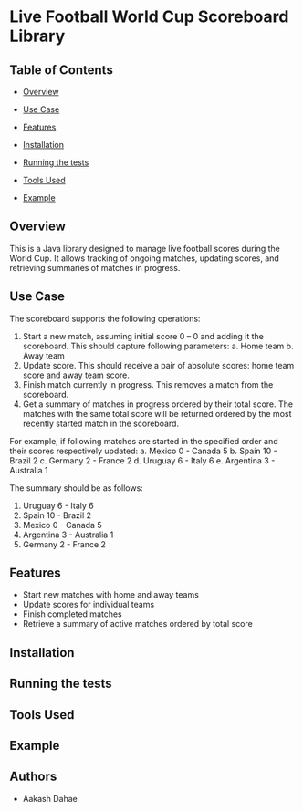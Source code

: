 # Live Football World Cup Scoreboard Library

## Table of Contents

- [Overview](#overview)
- [Use Case](#use-case)
- [Features](#features)
- [Installation](#installation)
- [Running the tests](#running-the-tests)
- [Tools Used](#tools-used)

- [Example](#example)


## Overview

This is a Java library designed to manage live football scores during the World Cup. It allows tracking of ongoing matches, updating scores, and retrieving summaries of matches in progress.

## Use Case

The scoreboard supports the following operations:
1. Start a new match, assuming initial score 0 – 0 and adding it the scoreboard.
   This should capture following parameters:
   a. Home team
   b. Away team
2. Update score. This should receive a pair of absolute scores: home team score and away
   team score.
3. Finish match currently in progress. This removes a match from the scoreboard.
4. Get a summary of matches in progress ordered by their total score. The matches with the
   same total score will be returned ordered by the most recently started match in the
   scoreboard.

For example, if following matches are started in the specified order and their scores
respectively updated:
a. Mexico 0 - Canada 5
b. Spain 10 - Brazil 2
c. Germany 2 - France 2
d. Uruguay 6 - Italy 6
e. Argentina 3 - Australia 1

The summary should be as follows:
1. Uruguay 6 - Italy 6
2. Spain 10 - Brazil 2
3. Mexico 0 - Canada 5
4. Argentina 3 - Australia 1
5. Germany 2 - France 2

## Features

- Start new matches with home and away teams
- Update scores for individual teams
- Finish completed matches
- Retrieve a summary of active matches ordered by total score

## Installation

## Running the tests

## Tools Used

## Example

## Authors
- Aakash Dahae


